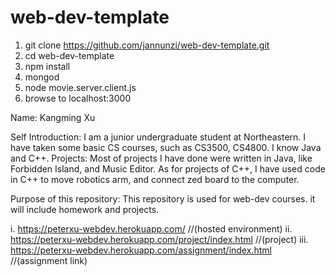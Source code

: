 # web-dev-template

1. git clone https://github.com/jannunzi/web-dev-template.git
1. cd web-dev-template
1. npm install
1. mongod
1. node movie.server.client.js
1. browse to localhost:3000


Name: Kangming Xu

Self Introduction:
I am a junior undergraduate student at Northeastern. I have taken some basic CS courses, such as CS3500, CS4800. I know Java and C++.
Projects: Most of projects I have done were written in Java, like Forbidden Island, and Music Editor.  As for projects of C++, I have used code in C++ to move robotics arm, and connect zed board to the computer.

Purpose of this repository:
This repository is used for web-dev courses. it will include homework and projects.

i. https://peterxu-webdev.herokuapp.com/ //(hosted environment)
ii. https://peterxu-webdev.herokuapp.com/project/index.html //(project)
iii. https://peterxu-webdev.herokuapp.com/assignment/index.html //(assignment link)
